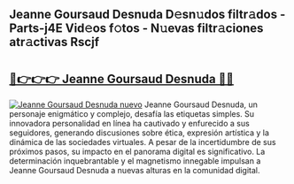 ## Jeanne Goursaud Desnuda D𝚎sn𝚞dos filtr𝚊dos - Parts-j4E Vid𝚎os f𝚘tos - N𝚞evas filtr𝚊ciones atr𝚊ctivas Rscjf

# <h2><a href="http://mbcr5ay.tromn.icu/?c=Jeanne+Goursaud+Desnuda">🔗👉👉👉 Jeanne Goursaud Desnuda 🔗🔗</a></h2>

[![Jeanne Goursaud Desnuda nuevo](https://i.imgur.com/pEAQMta.gif)](http://mbcr5ay.tromn.icu/?c=Jeanne+Goursaud+Desnuda)
Jeanne Goursaud Desnuda, un personaje enigmático y complejo, desafía las etiquetas simples. Su innovadora personalidad en línea ha cautivado y enfurecido a sus seguidores, generando discusiones sobre ética, expresión artística y la dinámica de las sociedades virtuales. A pesar de la incertidumbre de sus próximos pasos, su impacto en el panorama digital es significativo. La determinación inquebrantable y el magnetismo innegable impulsan a Jeanne Goursaud Desnuda a nuevas alturas en la comunidad digital.
